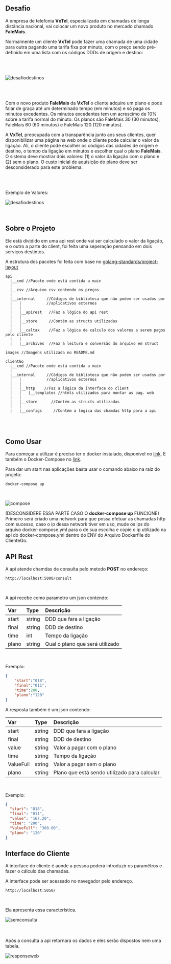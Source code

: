 
## Desafio ##
A empresa de telefonia **VxTel**, especializada em chamadas de longa distância nacional, vai
colocar um novo produto no mercado chamado **FaleMais**.

Normalmente um cliente **VxTel** pode fazer uma chamada de uma cidade para outra pagando
uma tarifa fixa por minuto, com o preço sendo pré-definido em uma lista com os códigos DDDs
de origem e destino:

<br>
<br>

![desafiodestinos](images/desafiodestinos.PNG)

<br>
<br>

Com o novo produto **FaleMais** da **VxTel** o cliente adquire um plano e pode falar de graça até
um determinado tempo (em minutos) e só paga os minutos excedentes. Os minutos
excedentes tem um acrescimo de 10% sobre a tarifa normal do minuto. Os planos são
FaleMais 30 (30 minutos), FaleMais 60 (60 minutos) e FaleMais 120 (120 minutos).

A **VxTel**, preocupada com a transparência junto aos seus clientes, quer disponibilizar uma
página na web onde o cliente pode calcular o valor da ligação. Ali, o cliente pode escolher os
códigos das cidades de origem e destino, o tempo da ligação em minutos e escolher qual o
plano **FaleMais**. O sistema deve mostrar dois valores: (1) o valor da ligação com o plano e (2)
sem o plano. O custo inicial de aquisição do plano deve ser desconsiderado para este
problema. 

<br>
<br>

Exemplo de Valores:

![desafiodestinos](images/exemplovalores.PNG)

<br>

## Sobre o Projeto ##
Ele está dividido em uma api rest onde vai ser calculado o valor da ligação, e o outro a parte do client, foi feita uma seperação pensando em dois serviços destintos. 

A estrutura dos pacotes foi feita com base no [golang-standards/project-layout](https://github.com/golang-standards/project-layout)

```
api
  |__cmd //Pacote onde está contida a main
  |
  |__csv //Arquivo csv contendo os preços
  |
  |__internal     //Códigos de biblioteca que não podem ser usados por
  |   |           //aplicativos externos
  |   |
  |   |__apirest   //Faz a lógica do api rest
  |   |
  |   |__store     //Contém as structs utilizadas
  |   |
  |   |__caltax    //Faz a lógica de calculo dos valores a serem pagos pelo cliente
  |   |
  |   |__archives  //Faz a leitura e conversão do arquivo em struct

images //Imagens utilizada no README.md

clientGo
  |__cmd //Pacote onde está contida a main
  |
  |__internal     //Códigos de biblioteca que não podem ser usados por
  |   |           //aplicativos externos
  |   |
  |   |__http    //Faz a lógica da interface do client
  |   |   |__templates //htmls utilizados para montar as pag. web
  |   |
  |   |__store      //Contém as structs utilizadas
  |   |
  |   |__configs     //Contém a lógica das chamdas http para a api

```
<br>
<br>

## Como Usar ##

Para começar a utilizar é preciso ter o docker instalado, disponível no [link](https://docs.docker.com/get-docker/). E também o Docker-Compose no [link](https://docs.docker.com/compose/install/).

Para dar um start nas aplicações basta usar o comando abaixo na raíz do projeto:

```
docker-compose up
```
<br>

![compose](images/startcompose.PNG)

(DESCONSIDERE ESSA PARTE CASO O **docker-compose up** FUNCIONE) Primeiro será criado uma network para que possa efetuar as chamadas http com sucesso, caso o ip dessa network tiver em uso, mude os ips do arquivo docker-compose.yml para o de sua escolha e copie o ip utilizado na api do docker-compose.yml dentro do ENV do Arquivo Dockerfile do ClienteGo.

## API Rest ##

A api atende chamdas de consulta pelo metodo **POST** no endereço:

```
http://localhost:5000/consult
```
<br>

A api recebe como parametro um json contendo:


Var         | Type        | Descrição
:-------    | :---------  |:---------
start       | string      | DDD que fara a ligação
final       | string      | DDD de destino
time        | int         | Tempo da ligação
plano       | string      | Qual o plano que será utilizado
<br>

Exemplo:

```json
{
	"start":"018",
	"final":"011",
	"time":200,
	"plano":"120"
}
```

A resposta também é um json contendo:

Var         | Type        | Descrição
:-------    | :---------  |:---------
start       | string      | DDD que fara a ligação
final       | string      | DDD de destino
value       | string      | Valor a pagar com o plano
time        | string      | Tempo da ligação
ValueFull   | string      | Valor a pagar sem o plano
plano       | string      | Plano que está sendo utilizado para calcular
<br>

Exemplo:
```json
{
  "start": "018",
  "final": "011",
  "value": "167.20",
  "time": "200",
  "ValueFull": "380.00",
  "plano": "120"
}
```

## Interface do Cliente ## 

A interface do cliente é aonde a pessoa poderá introduzir os paramêtros e fazer o cálculo das chamadas.

A interface pode ser acessado no navegador pelo endereço.
```
http://localhost:5050/
```
<br>

Ela apresenta essa característica.

![semconsulta](images/webConsult.PNG)

<br>
<br>
Após a consulta a api retornara os dados e eles serão dispostos nem uma tabela. 

![responseweb](images/webResponse.PNG)
